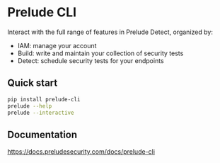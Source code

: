 # Prelude CLI

Interact with the full range of features in Prelude Detect, organized by:

- IAM: manage your account 
- Build: write and maintain your collection of security tests
- Detect: schedule security tests for your endpoints

## Quick start
```bash
pip install prelude-cli
prelude --help
prelude --interactive
```

## Documentation

https://docs.preludesecurity.com/docs/prelude-cli
